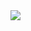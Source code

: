 
<img src="https://camo.githubusercontent.com/2105cf46762da51b3eee07cd29531f7ad0d7aba0dbf24063694e3ca76a872834/68747470733a2f2f726561646d652d747970696e672d7376672e6865726f6b756170702e636f6d3f26666f6e743d49424d2b506c65782b53616e7326636f6c6f723d4637324545322673697a653d3235266c696e65733d57656c636f6d652b746f2b6d792b4769744875622b50726f66696c65213b49276d2b612b46726f6e742b656e642b646576656c6f7065723b49276d2b612b636f6d70657469746976652b70726f6772616d6d65723b49276d2b612b466c61736b2b646576656c6f706572" data-canonical-src="https://readme-typing-svg.herokuapp.com?&amp;font=IBM+Plex+Sans&amp;color=F72EE2&amp;size=25&amp;lines=Welcome+to+Address+GitHub+Profile!;I'm+a+Front+end+developer;I'm+a+competitive+programmer;I'm+a+Flask+developer" style="max-width: 100%;">
